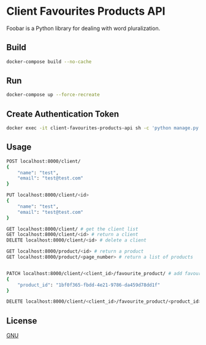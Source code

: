 # Client Favourites Products API

Foobar is a Python library for dealing with word pluralization.

## Build

```bash
docker-compose build --no-cache
```

## Run

```bash
docker-compose up --force-recreate
```
## Create Authentication Token

```bash
docker exec -it client-favourites-products-api sh -c 'python manage.py drf_create_token test'
```

## Usage

```bash
POST localhost:8000/client/
{
    "name": "test",
    "email": "test@test.com"
}

PUT localhost:8000/client/<id>
{
    "name": "test",
    "email": "test@test.com"
}

GET localhost:8000/client/ # get the client list
GET localhost:8000/client/<id> # return a client
DELETE localhost:8000/client/<id> # delete a client

GET localhost:8000/product/<id> # return a product
GET localhost:8000/product/<page_number> # return a list of products


PATCH localhost:8000/client/<client_id>/favourite_product/ # add favourite product to client favourite list
{
    "product_id": "1bf0f365-fbdd-4e21-9786-da459d78dd1f"
}

DELETE localhost:8000/client/<client_id>/favourite_product/<product_id> # remove product from client favourite list


```



## License
[GNU](http://www.gnu.org/licenses/gpl-3.0.txt)
